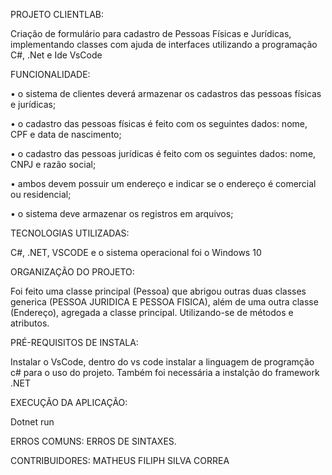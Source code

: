 PROJETO CLIENTLAB:

Criação de formulário para cadastro de Pessoas Físicas e Jurídicas,  implementando  classes com ajuda de interfaces  utilizando a programação C#, .Net e Ide VsCode



FUNCIONALIDADE:



•        o sistema de clientes deverá armazenar os cadastros das pessoas físicas e jurídicas;

•        o cadastro das pessoas físicas é feito com os seguintes dados: nome, CPF e data de nascimento;

•        o cadastro das pessoas jurídicas é feito com os seguintes dados: nome, CNPJ e razão social;

•        ambos devem possuir um endereço e indicar se o endereço é comercial ou residencial;

•        o sistema deve armazenar os registros em arquivos;


TECNOLOGIAS UTILIZADAS:


C#, .NET, VSCODE e o sistema operacional foi o Windows 10





ORGANIZAÇÃO DO PROJETO:





Foi feito uma classe principal (Pessoa) que abrigou outras duas classes generica  (PESSOA JURIDICA E PESSOA FISICA), além de uma outra classe (Endereço), agregada a classe principal.
Utilizando-se de métodos e atributos.



 PRÉ-REQUISITOS DE INSTALA:
 
 
 
Instalar  o VsCode, dentro do vs code instalar a linguagem de programção c# para o uso do projeto.
Também foi necessária a instalção do framework .NET


EXECUÇÃO DA APLICAÇÃO:


Dotnet run



ERROS COMUNS:
ERROS DE SINTAXES.

CONTRIBUIDORES:
MATHEUS FILIPH SILVA CORREA



